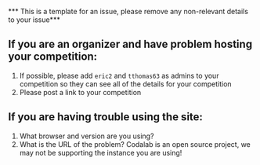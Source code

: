 *** This is a template for an issue, please remove any non-relevant details to your issue***

If you are an organizer and have problem hosting your competition:
------------------------------------------------------------------

1. If possible, please add `eric2` and `tthomas63` as admins to your competition so they can see all of the details for your competition
2. Please post a link to your competition


If you are having trouble using the site:
-----------------------------------------

1. What browser and version are you using?
2. What is the URL of the problem? Codalab is an open source project, we may not be supporting the instance you are using!
